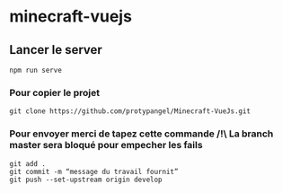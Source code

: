 # minecraft-vuejs

## Lancer le server

```
npm run serve
```

### Pour copier le projet

```
git clone https://github.com/protypangel/Minecraft-VueJs.git
```

### Pour envoyer merci de tapez cette commande /!\ La branch master sera bloqué pour empecher les fails

```
git add .
git commit -m “message du travail fournit”
git push --set-upstream origin develop
```
